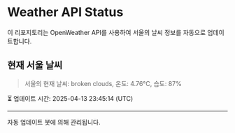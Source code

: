 
# Weather API Status

이 리포지토리는 OpenWeather API를 사용하여 서울의 날씨 정보를 자동으로 업데이트합니다.

## 현재 서울 날씨
> 서울의 현재 날씨: broken clouds, 온도: 4.76°C, 습도: 87%

⏳ 업데이트 시간: 2025-04-13 23:45:14 (UTC)

---
자동 업데이트 봇에 의해 관리됩니다.
